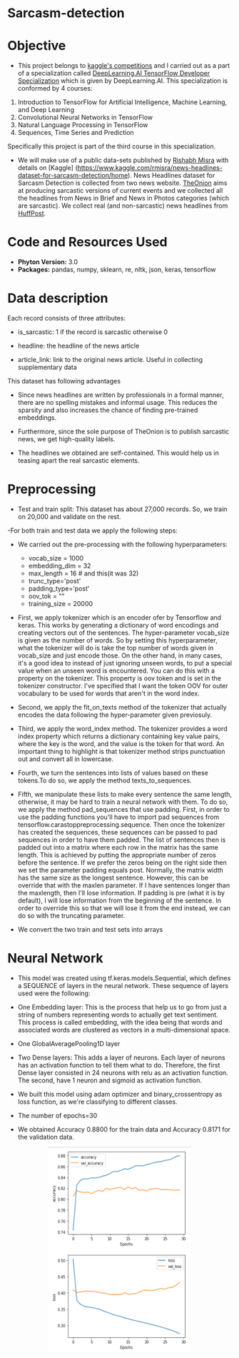 # Sarcasm-detection
# Objective

- This project belongs to [kaggle's competitions](https://www.kaggle.com/rmisra/news-headlines-dataset-for-sarcasm-detection/home) and I carried out as a part of a specialization called [DeepLearning.AI TensorFlow Developer Specialization](https://www.coursera.org/account/accomplishments/specialization/certificate/L6R6AFWVXHZT) which is given by DeepLearning.AI. This specialization is conformed by 4 courses: 
1. Introduction to TensorFlow for Artificial Intelligence, Machine Learning, and Deep Learning 
2. Convolutional Neural Networks in TensorFlow 
3. Natural Language Processing in TensorFlow 
4. Sequences, Time Series and Prediction

  Specifically this project is part of the third course in this specialization. 
  
- We will make use of a public data-sets published by [Rishabh Misra](https://rishabhmisra.github.io/publications/) with details on [Kaggle] (https://www.kaggle.com/rmisra/news-headlines-dataset-for-sarcasm-detection/home). News Headlines dataset for Sarcasm Detection is collected from two news website. [TheOnion](https://www.theonion.com/) aims at producing sarcastic versions of current events and we collected all the headlines from News in Brief and News in Photos categories (which are sarcastic). We collect real (and non-sarcastic) news headlines from [HuffPost](https://www.huffingtonpost.com/). 


# Code and Resources Used

- **Phyton Version:** 3.0
- **Packages:** pandas, numpy, sklearn, re, nltk, json, keras, tensorflow

# Data description

Each record consists of three attributes:

- is_sarcastic: 1 if the record is sarcastic otherwise 0

- headline: the headline of the news article

- article_link: link to the original news article. Useful in collecting supplementary data

This dataset has following advantages

- Since news headlines are written by professionals in a formal manner, there are no spelling mistakes and informal usage. This reduces the sparsity and also increases the chance of finding pre-trained embeddings.

- Furthermore, since the sole purpose of TheOnion is to publish sarcastic news, we get high-quality labels.

- The headlines we obtained are self-contained. This would help us in teasing apart the real sarcastic elements.

# Preprocessing

- Test and train split: This dataset has about 27,000 records. So, we train on 20,000 and validate on the rest. 

-For both train and test data we apply the following steps:

  - We carried out the pre-processing with the following hyperparameters:
    - vocab_size = 1000 
    - embedding_dim = 32 
    - max_length = 16 # and this(it was 32)
    - trunc_type='post'
    - padding_type='post'
    - oov_tok = "<OOV>"
    - training_size = 20000
  
  - First, we apply tokenizer which is an encoder ofer by Tensorflow and keras. This works by generating a dictionary of word encodings and creating vectors out    of the sentences. The hyper-parameter vocab_size is given as the number of words. So by setting this hyperparameter, what the tokenizer will do is take the      top number of words given in vocab_size and just encode those. On the other hand, in many cases, it's a good idea to instead of just ignoring unseen words, to    put a special value when an unseen word is encountered. You can do this with a property on the tokenizer. This property is oov token and is set in the            tokenizer constructor. I've specified that I want the token OOV for outer vocabulary to be used for words that aren't in the word index.
  
  - Second, we apply the fit_on_texts method of the tokenizer that actually encodes the data following the hyper-parameter given previosuly. 
  
  - Third, we apply the word_index method. The tokenizer provides a word index property which returns a dictionary containing key value pairs, where the key is     the word, and the value is the token for that word. An important thing to highlight is that tokenizer method strips punctuation out and convert all in           lowercase.
  
  - Fourth, we turn the sentences into lists of values based on these tokens.To do so, we apply the method texts_to_sequences.
  
  - Fifth, we manipulate these lists to make every sentence the same length, otherwise, it may be hard to train a neural network with them. To do so, we apply      the method pad_sequences that use padding. First, in order to use the padding functions you'll have to import pad sequences from                                  tensorflow.carastoppreprocessing.sequence. Then once the tokenizer has created the sequences, these sequences can be passed to pad sequences in order to have    them padded. The list of sentences then is padded out into a matrix where each row in the matrix has the same length. This is achieved by putting the            appropriate number of zeros before the sentence. If we prefer the zeros being on the right side then we set the parameter padding equals post. Normally, the      matrix width has the same size as the longest sentence. However, this can be override that with the maxlen parameter. If I have sentences longer than the        maxlength, then I'll lose information. If padding is pre (what it is by default), I will lose information from the beginning of the sentence. In order to        override this so that we will lose it from the end instead, we can do so with the truncating parameter.
  
  - We convert the two train and test sets into arrays
 
 
# Neural Network
  
  - This model was created using tf.keras.models.Sequential, which defines a SEQUENCE of layers in the neural network. These sequence of layers used were the following:
  - One Embedding layer:  This is the process that help us to go from just a string of numbers representing words to actually get text sentiment. This process is     called embedding, with the idea being that words and associated words are clustered as vectors in a multi-dimensional space. 
  - One GlobalAveragePooling1D layer
  - Two Dense layers: This adds a layer of neurons. Each layer of neurons has an activation function to tell them what to do. Therefore, the first Dense layer       consisted in 24 neurons with relu as an activation function. The second, have 1 neuron and sigmoid as activation function. 

- We built this model using adam optimizer and binary_crossentropy as loss function, as we're classifying to different classes.

- The number of epochs=30

- We obtained Accuracy 0.8800 for the train data and Accuracy 0.8171 for the validation data.
  
 <p align="center">
  <img src="https://github.com/lilosa88/Sarcasm-detection/blob/main/Images/Screenshot%20from%202021-05-31%2016-10-14.png" width="320" height="460">
 </p>  




